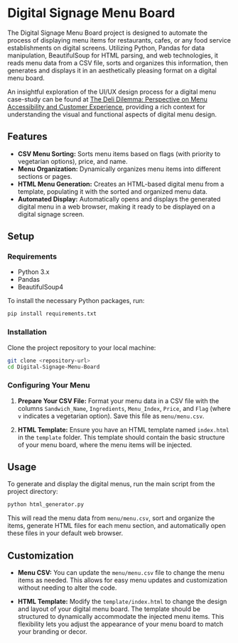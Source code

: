 # Digital Signage Menu Board

The Digital Signage Menu Board project is designed to automate the process of displaying menu items for restaurants, cafes, or any food service establishments on digital screens. Utilizing Python, Pandas for data manipulation, BeautifulSoup for HTML parsing, and web technologies, it reads menu data from a CSV file, sorts and organizes this information, then generates and displays it in an aesthetically pleasing format on a digital menu board.

An insightful exploration of the UI/UX design process for a digital menu case-study can be found at [The Deli Dilemma: Perspective on Menu Accessibility and Customer Experience](https://bobbydoshi.com/uiux-deli-menu-redesign/), providing a rich context for understanding the visual and functional aspects of digital menu design.

## Features

- **CSV Menu Sorting:** Sorts menu items based on flags (with priority to vegetarian options), price, and name.
- **Menu Organization:** Dynamically organizes menu items into different sections or pages.
- **HTML Menu Generation:** Creates an HTML-based digital menu from a template, populating it with the sorted and organized menu data.
- **Automated Display:** Automatically opens and displays the generated digital menu in a web browser, making it ready to be displayed on a digital signage screen.

## Setup

### Requirements

- Python 3.x
- Pandas
- BeautifulSoup4

To install the necessary Python packages, run:

```bash
pip install requirements.txt
```

### Installation
Clone the project repository to your local machine:

```bash
git clone <repository-url>
cd Digital-Signage-Menu-Board
```

### Configuring Your Menu

1. **Prepare Your CSV File:** Format your menu data in a CSV file with the columns `Sandwich_Name`, `Ingredients`, `Menu_Index`, `Price`, and `Flag` (where `v` indicates a vegetarian option). Save this file as `menu/menu.csv`.

2. **HTML Template:** Ensure you have an HTML template named `index.html` in the `template` folder. This template should contain the basic structure of your menu board, where the menu items will be injected.

## Usage

To generate and display the digital menus, run the main script from the project directory:

```bash
python html_generator.py
```

This will read the menu data from `menu/menu.csv`, sort and organize the items, generate HTML files for each menu section, and automatically open these files in your default web browser.

## Customization

- **Menu CSV:** You can update the `menu/menu.csv` file to change the menu items as needed. This allows for easy menu updates and customization without needing to alter the code.

- **HTML Template:** Modify the `template/index.html` to change the design and layout of your digital menu board. The template should be structured to dynamically accommodate the injected menu items. This flexibility lets you adjust the appearance of your menu board to match your branding or decor.
